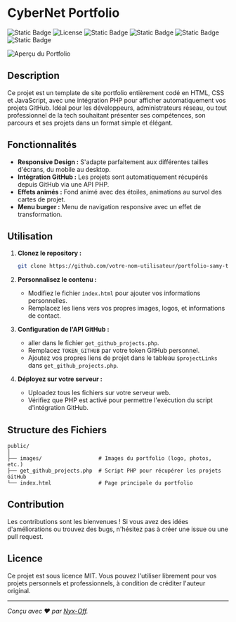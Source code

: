 
# CyberNet Portfolio 
![Static Badge](https://img.shields.io/badge/Contributeur-1-brightgreen?style=flat&logo=clubhouse&logoColor=white&logoSize=auto) ![License](https://img.shields.io/github/license/Nyx-Off/AceVenturaTheGame) 
![Static Badge](https://img.shields.io/badge/JavaScript-black?style=plastic&logo=javascript&logoColor=white&logoSize=auto&color=purple)
![Static Badge](https://img.shields.io/badge/HTML-black?style=plastic&logo=html5&logoColor=white&logoSize=auto&color=orange)
![Static Badge](https://img.shields.io/badge/CSS-black?style=plastic&logo=css3&logoColor=white&logoSize=auto&color=blue)
![Static Badge](https://img.shields.io/badge/PHP-black?style=plastic&logo=php&logoColor=white&logoSize=auto&color=green)

![Aperçu du Portfolio](https://github.com/Nyx-Off/CyberNet-Portfolio/blob/main/Animation.gif)


## Description

Ce projet est un template de site portfolio entièrement codé en HTML, CSS et JavaScript, avec une intégration PHP pour afficher automatiquement vos projets GitHub. Idéal pour les développeurs, administrateurs réseau, ou tout professionnel de la tech souhaitant présenter ses compétences, son parcours et ses projets dans un format simple et élégant.

## Fonctionnalités

- **Responsive Design :** S'adapte parfaitement aux différentes tailles d'écrans, du mobile au desktop.
- **Intégration GitHub :** Les projets sont automatiquement récupérés depuis GitHub via une API PHP.
- **Effets animés :** Fond animé avec des étoiles, animations au survol des cartes de projet.
- **Menu burger :** Menu de navigation responsive avec un effet de transformation.

## Utilisation

1. **Clonez le repository :**
   ```bash
   git clone https://github.com/votre-nom-utilisateur/portfolio-samy-template.git
   ```

2. **Personnalisez le contenu :**
   - Modifiez le fichier `index.html` pour ajouter vos informations personnelles.
   - Remplacez les liens vers vos propres images, logos, et informations de contact.

3. **Configuration de l'API GitHub :**
   - aller dans le fichier `get_github_projects.php`.
   - Remplacez `TOKEN_GITHUB` par votre token GitHub personnel.
   - Ajoutez vos propres liens de projet dans le tableau `$projectLinks` dans `get_github_projects.php`.

4. **Déployez sur votre serveur :**
   - Uploadez tous les fichiers sur votre serveur web.
   - Vérifiez que PHP est activé pour permettre l'exécution du script d'intégration GitHub.

## Structure des Fichiers

```plaintext
public/
│
├── images/                  # Images du portfolio (logo, photos, etc.)
├── get_github_projects.php  # Script PHP pour récupérer les projets GitHub
└── index.html               # Page principale du portfolio
```

## Contribution

Les contributions sont les bienvenues ! Si vous avez des idées d'améliorations ou trouvez des bugs, n'hésitez pas à créer une issue ou une pull request.

## Licence

Ce projet est sous licence MIT. Vous pouvez l'utiliser librement pour vos projets personnels et professionnels, à condition de créditer l'auteur original.

---

*Conçu avec ❤️ par [Nyx-Off](https://github.com/Nyx-Off).*
